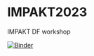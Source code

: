 # IMPAKT2023
IMPAKT DF workshop

[![Binder](https://mybinder.org/badge_logo.svg)](https://mybinder.org/v2/gh/artificialnouveau/IMPAKT2023/HEAD)

